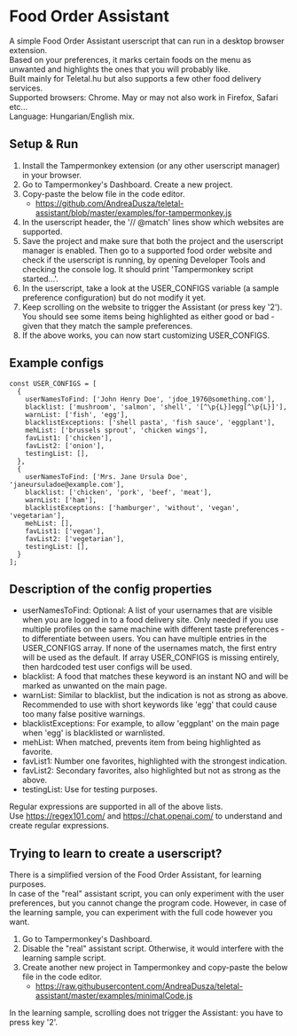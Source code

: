 # Food Order Assistant

A simple Food Order Assistant userscript that can run in a desktop browser extension.<br/>
Based on your preferences, it marks certain foods on the menu as unwanted and highlights the ones that you will probably like.<br/>
Built mainly for Teletal.hu but also supports a few other food delivery services.<br/>
Supported browsers: Chrome. May or may not also work in Firefox, Safari etc...<br/>
Language: Hungarian/English mix.

## Setup & Run

1. Install the Tampermonkey extension (or any other userscript manager) in your browser.
2. Go to Tampermonkey's Dashboard. Create a new project.
3. Copy-paste the below file in the code editor.
   * https://github.com/AndreaDusza/teletal-assistant/blob/master/examples/for-tampermonkey.js
3. In the userscript header, the '// @match' lines show which websites are supported.
4. Save the project and make sure that both the project and the userscript manager is enabled. Then go to a supported food order website and check if the userscript is running, by opening Developer Tools and checking the console log. It should print 'Tampermonkey script started...'.
5. In the userscript, take a look at the USER_CONFIGS variable (a sample preference configuration) but do not modify it yet. 
5. Keep scrolling on the website to trigger the Assistant (or press key '2'). You should see some items being highlighted as either good or bad - given that they match the sample preferences.
6. If the above works, you can now start customizing USER_CONFIGS.

## Example configs
```
const USER_CONFIGS = [
  {
    userNamesToFind: ['John Henry Doe', 'jdoe_1976@something.com'],
    blacklist: ['mushroom', 'salmon', 'shell', '[^\p{L}]egg[^\p{L}]'],
    warnList: ['fish', 'egg'],
    blacklistExceptions: ['shell pasta', 'fish sauce', 'eggplant'],
    mehList: ['brussels sprout', 'chicken wings'],
    favList1: ['chicken'],
    favList2: ['onion'],
    testingList: [],
  },
  {
    userNamesToFind: ['Mrs. Jane Ursula Doe', 'janeursuladoe@example.com'],
    blacklist: ['chicken', 'pork', 'beef', 'meat'],
    warnList: ['ham'],
    blacklistExceptions: ['hamburger', 'without', 'vegan', 'vegetarian'],
    mehList: [],
    favList1: ['vegan'],
    favList2: ['vegetarian'],
    testingList: [],
  }
];
```

## Description of the config properties
 * userNamesToFind: Optional: A list of your usernames that are visible when you are logged in to a food delivery site. Only needed if you use multiple profiles on the same machine with different taste preferences - to differentiate between users. You can have multiple entries in the USER_CONFIGS array. If none of the usernames match, the first entry will be used as the default. If array USER_CONFIGS is missing entirely, then hardcoded test user configs will be used. 
 * blacklist: A food that matches these keyword is an instant NO and will be marked as unwanted on the main page.
 * warnList: Similar to blacklist, but the indication is not as strong as above. Recommended to use with short keywords like 'egg' that could cause too many false positive warnings.
 * blacklistExceptions: For example, to allow 'eggplant' on the main page when 'egg' is blacklisted or warnlisted.
 * mehList: When matched, prevents item from being highlighted as favorite.
 * favList1: Number one favorites, highlighted with the strongest indication.
 * favList2: Secondary favorites, also highlighted but not as strong as the above.
 * testingList: Use for testing purposes.

Regular expressions are supported in all of the above lists.<br/>
Use https://regex101.com/ and https://chat.openai.com/ to understand and create regular expressions.

## Trying to learn to create a userscript?
There is a simplified version of the Food Order Assistant, for learning purposes.<br/>
In case of the "real" assistant script, you can only experiment with the user preferences, but you cannot change the program code. However, in case of the learning sample, you can experiment with the full code however you want.
1. Go to Tampermonkey's Dashboard.
2. Disable the "real" assistant script. Otherwise, it would interfere with the learning sample script.
3. Create another new project in Tampermonkey and copy-paste the below file in the code editor.
   * https://raw.githubusercontent.com/AndreaDusza/teletal-assistant/master/examples/minimalCode.js

In the learning sample, scrolling does not trigger the Assistant: you have to press key '2'.
   
